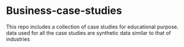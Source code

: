 # Business-case-studies

This repo includes a collection of case studies for educational purpose.
data used for all the case studies are synthetic data similar to that of industries
